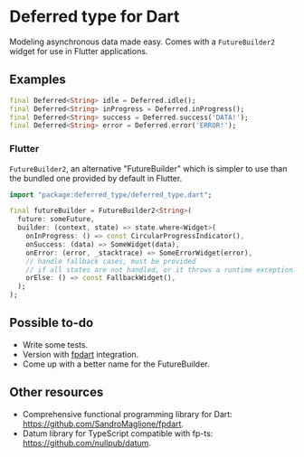 # Deferred type for Dart

Modeling asynchronous data made easy. Comes with a `FutureBuilder2` widget for use in Flutter applications.

## Examples

```dart
final Deferred<String> idle = Deferred.idle();
final Deferred<String> inProgress = Deferred.inProgress();
final Deferred<String> success = Deferred.success('DATA!');
final Deferred<String> error = Deferred.error('ERROR!');
```

### Flutter
`FutureBuilder2`, an alternative "FutureBuilder" which is simpler to use than the bundled one provided by default in Flutter.

```dart
import "package:deferred_type/deferred_type.dart";

final futureBuilder = FutureBuilder2<String>(
  future: someFuture,
  builder: (context, state) => state.where<Widget>(
    onInProgress: () => const CircularProgressIndicator(),
    onSuccess: (data) => SomeWidget(data),
    onError: (error, _stacktrace) => SomeErrorWidget(error),
    // handle fallback cases, must be provided 
    // if all states are not handled, or it throws a runtime exception.
    orElse: () => const FallbackWidget(),
  );
);
```

## Possible to-do
- Write some tests.
- Version with [fpdart](https://github.com/SandroMaglione/fpdart) integration.
- Come up with a better name for the FutureBuilder.

## Other resources
- Comprehensive functional programming library for Dart: https://github.com/SandroMaglione/fpdart.
- Datum library for TypeScript compatible with fp-ts: https://github.com/nullpub/datum.